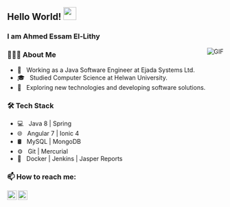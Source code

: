 ## Hello World! <img src="https://raw.githubusercontent.com/iampavangandhi/iampavangandhi/master/gifs/Hi.gif" width="30px"></h2>

### I am Ahmed Essam El-Lithy
<img align="right" alt="GIF" src="https://media.giphy.com/media/13HgwGsXF0aiGY/giphy.gif" />


<h3> 👨🏻‍💻 About Me </h3>

- 💼 &nbsp; Working as a Java Software Engineer at Ejada Systems Ltd.
- 🎓 &nbsp; Studied Computer Science at Helwan University.
- 🤔 &nbsp; Exploring new technologies and developing software solutions.

<h3>🛠 Tech Stack</h3>

- 💻 &nbsp; Java 8 | Spring 
- 🌐 &nbsp; Angular 7 | Ionic 4 
- 🛢 &nbsp; MySQL | MongoDB
- ⚙️ &nbsp; Git | Mercurial
- 🔧 &nbsp; Docker | Jenkins | Jasper Reports

<h3> 📫 How to reach me: </h3>

<a href="https://www.linkedin.com/in/ahmed-el-lithy-3a721892/">
  <img align="left" alt="Ahmed's Linkdein" width="22px" src="https://cdn.jsdelivr.net/npm/simple-icons@v3/icons/linkedin.svg" />
</a>

<a href="https://github.com/ahmedEl-Lithy">
  <img align="left" alt="Ahmed's Github" width="22px" src="https://cdn.jsdelivr.net/npm/simple-icons@v3/icons/github.svg" />
</a>
